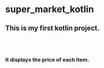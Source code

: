 # super_market_kotlin
<h2>This is my first kotlin project.<h2><br>
<h3>It displays the price of each item.<h3>


